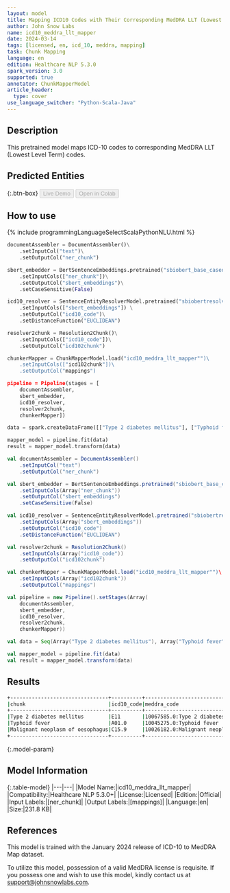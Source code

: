 ```yaml
---
layout: model
title: Mapping ICD10 Codes with Their Corresponding MedDRA LLT (Lowest Level Term) Codes
author: John Snow Labs
name: icd10_meddra_llt_mapper
date: 2024-03-14
tags: [licensed, en, icd_10, meddra, mapping]
task: Chunk Mapping
language: en
edition: Healthcare NLP 5.3.0
spark_version: 3.0
supported: true
annotator: ChunkMapperModel
article_header:
  type: cover
use_language_switcher: "Python-Scala-Java"
---
```


## Description

This pretrained model maps ICD-10 codes to corresponding MedDRA LLT (Lowest Level Term) codes.

## Predicted Entities



{:.btn-box}
<button class="button button-orange" disabled>Live Demo</button>
<button class="button button-orange" disabled>Open in Colab</button>

## How to use

<div class="tabs-box" markdown="1">
{% include programmingLanguageSelectScalaPythonNLU.html %}
  
```python
documentAssembler = DocumentAssembler()\
    .setInputCol("text")\
    .setOutputCol("ner_chunk")

sbert_embedder = BertSentenceEmbeddings.pretrained("sbiobert_base_cased_mli", "en", "clinical/models")\
    .setInputCols(["ner_chunk"])\
    .setOutputCol("sbert_embeddings")\
    .setCaseSensitive(False)

icd10_resolver = SentenceEntityResolverModel.pretrained("sbiobertresolve_icd10cm_augmented", "en", "clinical/models")\
    .setInputCols(["sbert_embeddings"]) \
    .setOutputCol("icd10_code")\
    .setDistanceFunction("EUCLIDEAN")

resolver2chunk = Resolution2Chunk()\
    .setInputCols(["icd10_code"])\
    .setOutputCol("icd102chunk")

chunkerMapper = ChunkMapperModel.load("icd10_meddra_llt_mapper"")\
    .setInputCols(["icd102chunk"])\
    .setOutputCol("mappings")

pipeline = Pipeline(stages = [
    documentAssembler,
    sbert_embedder,
    icd10_resolver,
    resolver2chunk,
    chunkerMapper])

data = spark.createDataFrame([["Type 2 diabetes mellitus"], ["Typhoid fever"], ["Malignant neoplasm of oesophagus"]]).toDF("text")

mapper_model = pipeline.fit(data)
result = mapper_model.transform(data)
```
```scala
val documentAssembler = DocumentAssembler()
    .setInputCol("text")
    .setOutputCol("ner_chunk")

val sbert_embedder = BertSentenceEmbeddings.pretrained("sbiobert_base_cased_mli", "en", "clinical/models")
    .setInputCols(Array("ner_chunk"))
    .setOutputCol("sbert_embeddings")
    .setCaseSensitive(False)

val icd10_resolver = SentenceEntityResolverModel.pretrained("sbiobertresolve_icd10cm_augmented", "en", "clinical/models")\
    .setInputCols(Array("sbert_embeddings"))
    .setOutputCol("icd10_code")
    .setDistanceFunction("EUCLIDEAN")

val resolver2chunk = Resolution2Chunk()
    .setInputCols(Array("icd10_code"))
    .setOutputCol("icd102chunk")

val chunkerMapper = ChunkMapperModel.load("icd10_meddra_llt_mapper"")\
    .setInputCols(Array("icd102chunk"))
    .setOutputCol("mappings")

val pipeline = new Pipeline().setStages(Array(
    documentAssembler,
    sbert_embedder,
    icd10_resolver,
    resolver2chunk,
    chunkerMapper))

val data = Seq(Array("Type 2 diabetes mellitus"), Array("Typhoid fever"), Array("Malignant neoplasm of oesophagus")).toDF("text")

val mapper_model = pipeline.fit(data)
val result = mapper_model.transform(data)
```
</div>

## Results

```bash
+--------------------------------+----------+--------------------------------------------------------+
|chunk                           |icd10_code|meddra_code                                             |
+--------------------------------+----------+--------------------------------------------------------+
|Type 2 diabetes mellitus        |E11       |10067585.0:Type 2 diabetes mellitus                     |
|Typhoid fever                   |A01.0     |10045275.0:Typhoid fever                                |
|Malignant neoplasm of oesophagus|C15.9     |10026182.0:Malignant neoplasm of oesophagus, unspecified|
+--------------------------------+----------+--------------------------------------------------------+
```

{:.model-param}
## Model Information

{:.table-model}
|---|---|
|Model Name:|icd10_meddra_llt_mapper|
|Compatibility:|Healthcare NLP 5.3.0+|
|License:|Licensed|
|Edition:|Official|
|Input Labels:|[ner_chunk]|
|Output Labels:|[mappings]|
|Language:|en|
|Size:|231.8 KB|

## References

This model is trained with the January 2024 release of ICD-10 to MedDRA Map dataset. 

To utilize this model, possession of a valid MedDRA license is requisite. If you possess one and wish to use this model, kindly contact us at support@johnsnowlabs.com.
